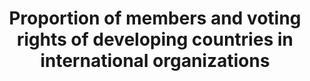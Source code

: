 ---
comments_and_limitations: Under review.
data_non_statistical: true
goal_meta_link: http://unstats.un.org/sdgs/files/metadata-compilation/Metadata-Goal-10.pdf
graph_title: Proportion of members and voting rights of developing countries in international
  organizations
graph_type: null
has_metadata: true
indicator: 10.6.1
indicator_definition: The indicator is computed as the number of voting rights allocated
  to developing countries, divided by the total number of voting rights in international
  organizations, multiplied by 100.
indicator_name: Proportion of members and voting rights of developing countries in
  international organizations
indicator_sort_order: 10-06-01
indicator_variable: null
layout: indicator
national_geographical_coverage: United States
permalink: /10-6-1/
published: true
rationale_interpretation: The UN is based on a principle of sovereign equality of
  all its Member States (Article 2, UN Charter). Voting rights in international organizations,
  particularly those under the auspices of the UN system, should respect this principle.
  This indicator aims to measure the degree to which States enjoy equal representation
  in international organizations.
reporting_status: notstarted
sdg_goal: 10
source_active_1: true
source_notes_1: null
source_title_1: null
target: Ensure enhanced representation and voice for developing countries in decision-making
  in global international economic and financial institutions in order to deliver
  more effective, credible, accountable and legitimate institutions.
target_id: '10.6'
title: Proportion of members and voting rights of developing countries in international
  organizations
un_custodial_agency: DESA/FFDO
un_designated_tier: '1'
variable_description: null
variable_notes: null
---